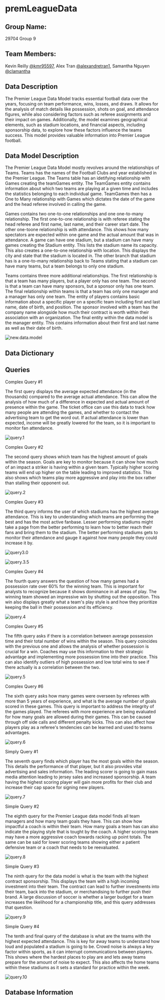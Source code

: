 # premLeagueData

## Group Name:
29704 Group 9

## Team Members:
Kevin Reilly [@kmr95597](https://www.github.com/kmr95597),
Alex Tran [@alexandretran1](https://www.github.com/alexandretran1),
Samantha Nguyen [@clamantha](https://www.github.com/clamantha)

## Data Description 

The Premier League Data Model tracks essential football data over the years, focusing on team performance, wins, losses, and draws. It allows for the analysis of match details like possession, shots on goal, and attendance figures, while also considering factors such as referee assignments and their impact on games. Additionally, the model examines geographical elements, such as stadium locations, and financial aspects, including sponsorship data, to explore how these factors influence the teams success. This model provides valuable information into Premier League football.

## Data Model Description

The Premier League Data Model mostly revolves around the relationships of Teams. Teams has the names of the Football Clubs and year established in the Premier League. The Teams table has an idetifying relationship with Games creating the teamGames entity. The TeamGames entity contains information about which two teams are playing at a given time and includes the statistics belonging to each individual game. TeamGames then has a One to Many relationship with Games which dictates the date of the game and the head referee involved in calling the game. 

Games contains two one-to-one relationships and one one-to-many relationship. The first one-to-one relationship is with referee stating the head referee and first name, last name, and their career start date. The other one-toone relationship is with attendance. This shows how many spectators are expected within one game and the actual amount that was in attendance. A game can have one stadium, but a stadium can have many games creating the Stadium entity. This lists the stadium name its capacity. This also creates a one-to-one relationship with location. This displays the city and state that the stadium is located in. The other branch that stadium has is a one-to-many relationship back to Teams stating that a stadium can have many teams, but a team belongs to only one stadium.

Teams contains three more additional relationships. The first relationship is that a team has many players, but a player only has one team. The second is that a team can have many sponsors, but a sponsor only has one team. The final relationship within teams is that a team has only one manager and a manager has only one team. The entity of players contains basic information about a specific player on a specific team including first and last name, date of birth, and position. The sponsor involved with a team has the company name alongside how much their contract is worth within their association with an organization. The final entity within the data model is the manager entity. This contains information about their first and last name as well as their date of birth.

![new.data.model](https://github.com/user-attachments/assets/82f4356b-e8d1-4b76-a93b-efc141f4934e)

## Data Dictionary

## Queries
Complex Query #1

The first query displays the average expected attendance (in the thousands) compared to the average actual attendance. This can allow the analysis of how much of a difference in expected and actual amount of presence within the game. The ticket office can use this data to track how many people are attending the games, and whether to contact the advertising team to get the word out. If actual attendance is lower than expected, income will be greatly lowered for the team, so it is important to monitor fan attendance.

![query.1](https://github.com/user-attachments/assets/5c3113f6-2f97-42bd-a92d-0ad32105e8e6)

Complex Query #2

The second query shows which team has the highest amount of goals within the season. Goals are key to monitor because it can show how much of an impact a striker is having within a given team. Typically higher scoring teams will end up higher on the table leading to improved statistics. This also shows which teams play more aggressive and play into the box rather than stalling their opponent out.

![query.2](https://github.com/user-attachments/assets/ee9a0d7c-6121-45f5-ba42-bd18adbaa590)

Complex Query #3

The third query informs the user of which stadiums has the highest average attendance. This is key to understanding which teams are performing the best and has the most active fanbase. Lesser performing stadiums  might take a page from the better performing to learn how to better reach their fans and bring them to the stadium. The better performing stadiums gets to monitor their attendance and gauge it against how many people they could increase it by.

![query3.0](https://github.com/user-attachments/assets/280d46c5-0134-4982-8b63-e7f2474926d0)

![query.3.5](https://github.com/user-attachments/assets/9abb425a-74e9-435d-af8c-a9d79fcbc2f1)

Complex Query #4

The fourth query answers the question of how many games had a possession rate over 60% for the winning team. This is important for analysts to recognize because it shows dominance in all areas of play. The winning team showed an impressive win by shutting out the opposition. This win also displays greatly what a team's play style is and how they prioritize keeping the ball in their possession and its efficiency. 

![query.4](https://github.com/user-attachments/assets/27b43bf9-0b11-4a69-9d19-0cfc8334a1c3)

Complex Query #5

The fifth query asks if there is a correlation between average possession time and their total number of wins within the season. This query coincides with the previous one and allows the analysis of whether possession is crucial for a win. Coaches may use this information to their strategic advantage and implementing more possession time into their practice. This can also identify outliers of high possession and low total wins to see if there actually is a correlation between the two. 

![query.5](https://github.com/user-attachments/assets/08e34aea-0382-44cf-8e72-e81b5775f102)

Complex Query #6 

The sixth query asks how many games were overseen by referees with more than 5 years of experience, and what is the average number of goals scored in these games. This query is important to address the integrity of the games played. The referees with more experience are being evaluated for how many goals are allowed during their games. This can be caused through off side calls and different penalty kicks. This can also affect how players play as a referee's tendencies can be learned and used to teams advantages.


![query.6](https://github.com/user-attachments/assets/9bfba032-6629-47a3-a0fd-2efef139719f)

Simply Query #1

The seventh query finds which player has the most goals within the season. This details the performance of that player, but it also provides vital advertising and sales information. The leading scorer is going to gain mass media attention leading to jersey sales and increased sponsorship. A team having the highest scoring player will gain more profits for their club and increase their cap space for signing new players.

![query.7](https://github.com/user-attachments/assets/d008db7b-777b-4a73-a4af-fc70882cd2e1)

Simple Query #2

The eighth query for the Premier League data model finds all team managers and how many team goals they have. This can show how impactful a coach is within their team. How many goals a team has can also indicate the playing style that is tought by the coach. A higher scoring team may have a more aggressive coach towards racking up point totals. The same can be said for lower scoring teams showing either a patient defensive team or a coach that needs to be reevaluated.

![query.8](https://github.com/user-attachments/assets/5bba5cd2-6932-4c38-9ff8-63ef53ade064)

Simple Query #3

The ninth query for the data model is what is the team with the highest contract sponsorship. This displays the team with a high incoming investment into their team. The contract can lead to further investments into their team, back into the stadium, or merchandising to further push their brand. A large discussion of soccer is whether a larger budget for a team increases the likelihood for a championship title, and this query addresses that question.

![query.9](https://github.com/user-attachments/assets/652fcf58-3247-4ab1-a4f0-997941c6f4e5)


Simple Query #4

The tenth and final query of the database is what are the teams with the highest expected attendance. This is key for away teams to understand how loud and populated a stadium is going to be. Crowd noise is always a key factor within sports, as it can interrupt communications between players. This shows where the hardest places to play are and lets away teams prepare for the amount of noise to expect. This also affects the home teams within these stadiums as it sets a standard for practice within the week.

![query.10](https://github.com/user-attachments/assets/d55d3689-e0a5-4799-aedd-87976f5959f2)


## Database Information






